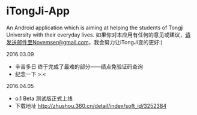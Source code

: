 # iTongJi-App
An Android application which is aiming at helping the students of Tongji University with their everyday lives.
如果你对本应用有任何的意见或建议，请发送邮件至Novemser@gmail.com，我会努力让iTongJi变的更好:)

2016.03.09
- 辛苦多日 终于完成了最难的部分——绩点免验证码查询
- 纪念一下 >.<

2016.04.05
- o.1 Beta 测试版正式上线
- 下载地址 http://zhushou.360.cn/detail/index/soft_id/3252384
